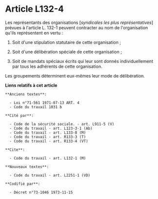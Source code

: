 # Article L132-4

Les représentants des organisations [*syndicales les plus représentatives*] prévues à l'article L. 132-1 peuvent contracter
au nom de l'organisation qu'ils représentent en vertu :

1. Soit d'une stipulation statutaire de cette organisation ;

2. Soit d'une délibération spéciale de cette organisation ;

3. Soit de mandats spéciaux écrits qui leur sont donnés individuellement par tous les adhérents de cette organisation.

Les groupements déterminent eux-mêmes leur mode de délibération.

**Liens relatifs à cet article**

	**Anciens textes**:

	  - Loi n°71-561 1971-07-13 ART. 4
	  - Code du travail 1031 b

	**Cité par**:

	  - Code de la sécurité sociale. - art. L911-5 (V)
	  - Code du travail - art. L123-3-1 (Ab)
	  - Code du travail - art. L133-8 (M)
	  - Code du travail - art. R133-3 (T)
	  - Code du travail - art. R133-4 (VT)

	**Cite**:

	  - Code du travail - art. L132-1 (M)

	**Nouveaux textes**:

	  - Code du travail - art. L2251-1 (VD)

	**Codifié par**:

	  - Décret n°73-1046 1973-11-15
